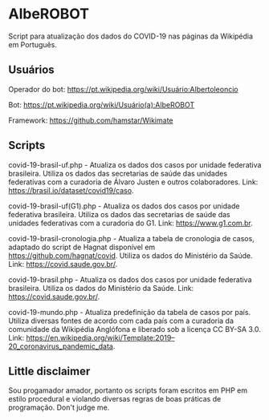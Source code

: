 # AlbeROBOT

Script para atualização dos dados do COVID-19 nas páginas da Wikipédia em Português.

## Usuários

Operador do bot: https://pt.wikipedia.org/wiki/Usuário:Albertoleoncio

Bot: https://pt.wikipedia.org/wiki/Usuário(a):AlbeROBOT

Framework: https://github.com/hamstar/Wikimate

## Scripts

covid-19-brasil-uf.php - Atualiza os dados dos casos por unidade federativa brasileira. Utiliza os dados das secretarias de saúde das unidades federativas com a curadoria de Álvaro Justen e outros colaboradores. Link: https://brasil.io/dataset/covid19/caso.

covid-19-brasil-uf(G1).php - Atualiza os dados dos casos por unidade federativa brasileira. Utiliza os dados das secretarias de saúde das unidades federativas com a curadoria do G1. Link: https://www.g1.com.br.

covid-19-brasil-cronologia.php - Atualiza a tabela de cronologia de casos, adaptado do script de Hagnat disponível em https://github.com/hagnat/covid. Utiliza os dados do Ministério da Saúde. Link: https://covid.saude.gov.br/.

covid-19-brasil.php - Atualiza os dados dos casos por unidade federativa brasileira. Utiliza os dados do Ministério da Saúde. Link: https://covid.saude.gov.br/.

covid-19-mundo.php - Atualiza predefinição da tabela de casos por país. Utiliza diversas fontes de acordo com cada país com a curadoria da comunidade da Wikipédia Anglófona e liberado sob a licença CC BY-SA 3.0. Link: https://en.wikipedia.org/wiki/Template:2019–20_coronavirus_pandemic_data.


## Little disclaimer

Sou progamador amador, portanto os scripts foram escritos em PHP em estilo procedural e violando diversas regras de boas práticas de programação. Don't judge me.
